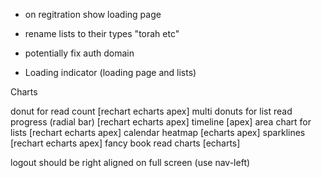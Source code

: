 * on regitration show loading page

* rename lists to their types "torah etc"
* potentially fix auth domain
* Loading indicator (loading page and lists)


Charts

donut for read count  [rechart echarts apex]
multi donuts for list read progress (radial bar) [rechart echarts apex]
timeline [apex]
area chart for lists [rechart echarts apex]
calendar heatmap [echarts apex]
sparklines [rechart echarts apex]
fancy book read charts [echarts]

logout should be right aligned on full screen (use nav-left)

